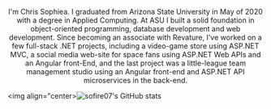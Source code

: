 <p align="center">
I'm Chris Sophiea. I graduated from Arizona State University in May of 2020 with a degree in Applied Computing. At ASU I built a solid foundation in object-oriented programming, database development and web development. Since becoming an associate with Revature, I've worked on a few full-stack .NET projects, including a video-game store using ASP.NET MVC, a social media web-site for space fans using ASP.NET Web APIs and an Angular front-End, and the last project was a little-league team management studio using an Angular front-end and ASP.NET API microservices in the back-end.</p>

<img align="center>![sofire07's GitHub stats](https://github-readme-stats.vercel.app/api?username=Sofire07&show_icons=true&theme=radical)</img>


<!--
**sofire07/sofire07** is a ✨ _special_ ✨ repository because its `README.md` (this file) appears on your GitHub profile.
Here are some ideas to get you started:

- 🔭 I’m currently working on ...
- 🌱 I’m currently learning ...
- 👯 I’m looking to collaborate on ...
- 🤔 I’m looking for help with ...
- 💬 Ask me about ...
- 📫 How to reach me: ...
- 😄 Pronouns: ...
- ⚡ Fun fact: ...
-->
